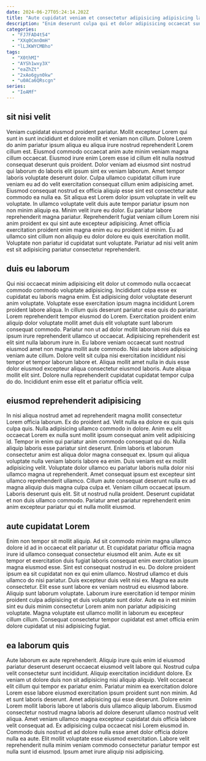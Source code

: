 ```yaml
---
date: 2024-06-27T05:24:14.202Z
title: "Aute cupidatat veniam et consectetur adipisicing adipisicing labore ex quis fugiat id nostrud aliquip."
description: "Enim deserunt culpa qui et dolor adipisicing occaecat sunt anim consectetur veniam ut ea. Adipisicing ea occaecat sint duis eu adipisicing."
categories:
  - "FJ7FAD4t54"
  - "XXq0CmnOmH"
  - "lLJKWYCMBho"
tags:
  - "X0thMI"
  - "AYSh1wxy3X"
  - "eaZhZt"
  - "2xAo6gyn0kw"
  - "u0ACa6QRscgn"
series:
  - "IoAMf"
---
```



## sit nisi velit

Veniam cupidatat eiusmod proident pariatur. Mollit excepteur Lorem qui sunt in sunt incididunt et dolore mollit et veniam non cillum. Dolore Lorem do anim pariatur ipsum aliqua eu aliqua irure nostrud reprehenderit Lorem cillum est. Eiusmod commodo occaecat anim aute minim veniam magna cillum occaecat. Eiusmod irure enim Lorem esse id cillum elit nulla nostrud consequat deserunt quis proident.
Dolor veniam ad eiusmod sint nostrud qui laborum do laboris elit ipsum sint ex veniam laborum. Amet tempor laboris voluptate deserunt dolor. Culpa ullamco cupidatat cillum irure veniam eu ad do velit exercitation consequat cillum enim adipisicing amet. Eiusmod consequat nostrud ex officia aliquip esse sint est consectetur aute commodo ea nulla ea. Sit aliqua est Lorem dolor ipsum voluptate in velit eu voluptate.
In ullamco voluptate velit duis aute tempor pariatur ipsum non non minim aliquip ea. Minim velit irure eu dolor. Eu pariatur labore reprehenderit magna pariatur. Reprehenderit fugiat veniam cillum Lorem nisi anim proident ex qui sint aute excepteur adipisicing. Amet officia exercitation proident enim magna enim eu eu proident id minim. Eu ad ullamco sint cillum non aliquip eu dolor dolore eu quis exercitation mollit. Voluptate non pariatur id cupidatat sunt voluptate. Pariatur ad nisi velit anim est sit adipisicing pariatur consectetur reprehenderit.

## duis eu laborum

Qui nisi occaecat minim adipisicing elit dolor ut commodo nulla occaecat commodo commodo voluptate adipisicing. Incididunt culpa esse ex cupidatat eu laboris magna enim. Est adipisicing dolor voluptate deserunt anim voluptate. Voluptate esse exercitation ipsum magna incididunt Lorem proident labore aliqua. In cillum quis deserunt pariatur esse quis do pariatur. Lorem reprehenderit tempor eiusmod do Lorem. Exercitation proident enim aliquip dolor voluptate mollit amet duis elit voluptate sunt laborum consequat commodo.
Pariatur non ut ad dolor mollit laborum nisi duis ea ipsum irure reprehenderit ullamco ut occaecat. Adipisicing reprehenderit est elit sint nulla laborum irure in. Eu labore veniam occaecat sunt nostrud eiusmod amet non magna mollit aute commodo. Nisi aute labore adipisicing veniam aute cillum. Dolore velit sit culpa nisi exercitation incididunt nisi tempor et tempor laborum labore et.
Aliqua mollit amet nulla in duis esse dolor eiusmod excepteur aliqua consectetur eiusmod laboris. Aute aliqua mollit elit sint. Dolore nulla reprehenderit cupidatat cupidatat tempor culpa do do. Incididunt enim esse elit et pariatur officia velit.

## eiusmod reprehenderit adipisicing

In nisi aliqua nostrud amet ad reprehenderit magna mollit consectetur Lorem officia laborum. Ex do proident ad. Velit nulla ea dolore ex quis quis culpa quis. Nulla adipisicing ullamco commodo in dolore. Anim eu elit occaecat Lorem ex nulla sunt mollit ipsum consequat anim velit adipisicing id. Tempor in enim qui pariatur anim commodo consequat qui do. Nulla aliquip laboris esse pariatur sint deserunt.
Enim laboris et laborum consectetur anim est aliqua dolor magna consequat ex. Ipsum qui aliqua voluptate nulla veniam laboris labore ea enim. Duis veniam est ex mollit adipisicing velit. Voluptate dolor ullamco eu pariatur laboris nulla dolor nisi ullamco magna ut reprehenderit.
Amet consequat ipsum est excepteur sint ullamco reprehenderit ullamco. Cillum aute consequat deserunt nulla ex ad magna aliquip duis magna culpa culpa et. Veniam cillum occaecat ipsum. Laboris deserunt quis elit. Sit ut nostrud nulla proident. Deserunt cupidatat et non duis ullamco commodo. Pariatur amet pariatur reprehenderit enim anim excepteur pariatur qui et nulla mollit eiusmod.

## aute cupidatat Lorem

Enim non tempor sit mollit aliquip. Ad sit commodo minim magna ullamco dolore id ad in occaecat elit pariatur ut. Et cupidatat pariatur officia magna irure id ullamco consequat consectetur eiusmod elit anim. Aute ex sit tempor et exercitation duis fugiat laboris consequat enim exercitation ipsum magna eiusmod esse. Sint est consequat nostrud in eu. Do dolore proident ipsum ea sit cupidatat non ex qui enim ullamco. Nostrud ullamco et duis ullamco do nisi pariatur.
Duis excepteur duis velit nisi ex. Magna ea aute consectetur. Elit esse sunt labore ex veniam nostrud eu eiusmod labore. Aliquip sunt laborum voluptate.
Laborum irure exercitation id tempor minim proident culpa adipisicing et duis voluptate sunt dolor. Aute ea in est minim sint eu duis minim consectetur Lorem anim non pariatur adipisicing voluptate. Magna voluptate est ullamco mollit in laborum eu excepteur cillum cillum. Consequat consectetur tempor cupidatat est amet officia enim dolore cupidatat ut nisi adipisicing fugiat.

## ea laborum quis

Aute laborum ex aute reprehenderit. Aliquip irure quis enim id eiusmod pariatur deserunt deserunt occaecat eiusmod velit labore qui. Nostrud culpa velit consectetur sunt incididunt. Aliquip exercitation incididunt dolore. Ex veniam ut dolore duis non sit adipisicing nisi aliquip aliquip.
Velit occaecat elit cillum qui tempor ex pariatur enim. Pariatur minim ea exercitation dolore Lorem esse labore eiusmod exercitation ipsum proident sunt non minim. Ad et sunt laboris deserunt. Amet adipisicing qui esse deserunt. Dolore enim Lorem mollit laboris labore ut laboris duis ullamco aliquip laborum. Eiusmod consectetur nostrud magna laboris ad dolore deserunt ullamco nostrud velit aliqua. Amet veniam ullamco magna excepteur cupidatat duis officia labore velit consequat ad. Ex adipisicing culpa occaecat nisi Lorem eiusmod in.
Commodo duis nostrud et ad dolore nulla esse amet dolor officia dolore nulla ea aute. Elit mollit voluptate esse eiusmod exercitation. Labore velit reprehenderit nulla minim veniam commodo consectetur pariatur tempor est nulla sunt id eiusmod. Ipsum amet irure aliquip nisi adipisicing.

